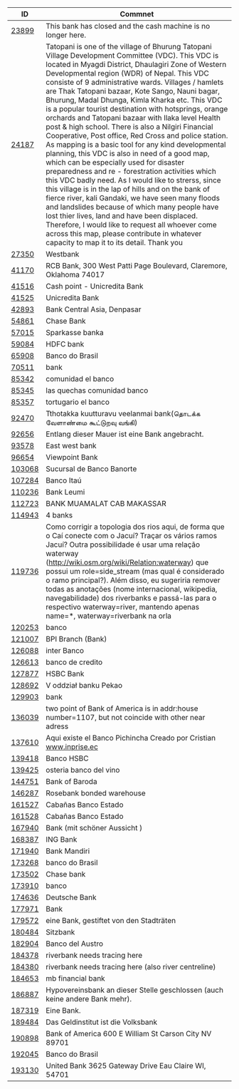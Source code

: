 **ID** | **Commnet**
---------|--------------
[23899](http://www.openstreetmap.org/note/23899#map=19/51.4003436/-1.3230157) | This bank has closed and the cash machine is no longer here.
[24187](http://www.openstreetmap.org/note/24187#map=19/28.4975854/83.6512756) | Tatopani is one of the village of Bhurung Tatopani Village Development Committee (VDC). This VDC is located in Myagdi District, Dhaulagiri Zone of Western Developmental region (WDR) of Nepal. This VDC consiste of 9 administrative wards. Villages / hamlets are Thak Tatopani bazaar, Kote Sango, Nauni bagar, Bhurung, Madal Dhunga, Kimla Kharka etc. This VDC is a popular tourist destination with hotsprings, orange orchards and Tatopani bazaar with Ilaka level Health post & high school. There is also a Nilgiri Financial Cooperative, Post office, Red Cross and police station. As mapping is a basic tool for any kind developmental planning, this VDC is also in need of a good map, which can be especially used for disaster preparedness and re - forestration activities which this VDC badly need. As I would like to strerss, since this village is in the lap of hills and on the bank of fierce river, kali Gandaki, we have seen many floods and landslides because of which many people have lost thier lives, land and have been displaced. Therefore, I would like to request all whoever come across this map, please contribute in whatever capacity to map it to its detail. Thank you
[27350](http://www.openstreetmap.org/note/27350#map=19/29.8909598/-90.0693512) | Westbank
[41170](http://www.openstreetmap.org/note/41170#map=19/36.3106642/-95.6133592) | RCB Bank, 300 West Patti Page Boulevard, Claremore, Oklahoma 74017
[41516](http://www.openstreetmap.org/note/41516#map=19/49.0277318/20.5894411) | Cash point - Unicredita Bank
[41525](http://www.openstreetmap.org/note/41525#map=19/49.0259871/20.5897844) | Unicredita Bank
[42893](http://www.openstreetmap.org/note/42893#map=19/-8.6584677/115.2128506) | Bank Central Asia, Denpasar
[54861](http://www.openstreetmap.org/note/54861#map=19/42.0192503/-87.6760912) | Chase Bank
[57015](http://www.openstreetmap.org/note/57015#map=19/44.5338085/18.6879587) | Sparkasse banka
[59084](http://www.openstreetmap.org/note/59084#map=19/23.0294539/72.5286269) | HDFC bank
[65908](http://www.openstreetmap.org/note/65908#map=19/-11.3799959/-40.0104582) | Banco do Brasil
[70511](http://www.openstreetmap.org/note/70511#map=19/42.6374770/21.0926986) | bank
[85342](http://www.openstreetmap.org/note/85342#map=19/13.9124162/-90.5366140) | comunidad el banco
[85345](http://www.openstreetmap.org/note/85345#map=19/13.9080772/-90.5203178) | las quechas comunidad banco
[85357](http://www.openstreetmap.org/note/85357#map=19/13.9082976/-90.5229512) | tortugario el banco
[92470](http://www.openstreetmap.org/note/92470#map=19/11.5608304/78.7881947) | Tthotakka kuutturavu veelanmai bank(தொடக்க வேளாண்மை கூட்டுறவு வங்கி)
[92656](http://www.openstreetmap.org/note/92656#map=19/48.5370323/9.0372151) | Entlang dieser Mauer ist eine Bank angebracht.
[93578](http://www.openstreetmap.org/note/93578#map=19/34.0798557/-118.0904012) | East west bank
[96654](http://www.openstreetmap.org/note/96654#map=19/33.0201340/-96.7177212) | Viewpoint Bank
[103068](http://www.openstreetmap.org/note/103068#map=19/20.5947605/-100.3922510) | Sucursal de Banco Banorte
[107284](http://www.openstreetmap.org/note/107284#map=19/-8.0498336/-34.8983717) | Banco Itaú
[110236](http://www.openstreetmap.org/note/110236#map=19/31.5314701/35.1152819) | Bank Leumi
[112723](http://www.openstreetmap.org/note/112723#map=19/-5.1557172/119.4160894) | BANK MUAMALAT CAB MAKASSAR
[114943](http://www.openstreetmap.org/note/114943#map=19/30.4126252/-87.2168357) | 4 banks
[119736](http://www.openstreetmap.org/note/119736#map=19/-29.9345750/-51.2672496) | Como corrigir a topologia dos rios aqui, de forma que o Caí conecte com o Jacuí?  Traçar os vários ramos Jacuí? Outra possibilidade é usar uma relação waterway (http://wiki.osm.org/wiki/Relation:waterway) que possui um role=side_stream (mas qual é considerado o ramo principal?). Além disso, eu sugeriria remover todas as anotações (nome internacional, wikipedia, navegabilidade) dos riverbanks e passá-las para o respectivo waterway=river, mantendo apenas name=*, waterway=riverbank na orla
[120253](http://www.openstreetmap.org/note/120253#map=19/27.7695477/-15.5472923) | banco
[121007](http://www.openstreetmap.org/note/121007#map=19/14.5625076/120.9901464) | BPI Branch (Bank)
[126088](http://www.openstreetmap.org/note/126088#map=19/14.5845491/-90.5215175) | inter Banco
[126613](http://www.openstreetmap.org/note/126613#map=19/14.5996795/-90.5095344) | banco de credito
[127877](http://www.openstreetmap.org/note/127877#map=19/50.7733078/0.1025838) | HSBC Bank
[128692](http://www.openstreetmap.org/note/128692#map=19/51.7417456/19.4634497) | V oddział banku Pekao
[129903](http://www.openstreetmap.org/note/129903#map=19/50.0353328/21.9981265) | bank
[136039](http://www.openstreetmap.org/note/136039#map=19/40.7650978/-73.9637114) | two point of Bank of America is in addr:house number=1107, but not coincide with other near adress
[137610](http://www.openstreetmap.org/note/137610#map=19/0.3451714/-78.1194019) | Aqui existe el Banco Pichincha  Creado por Cristian www.inprise.ec
[139418](http://www.openstreetmap.org/note/139418#map=19/21.0301228/-89.6403480) | Banco HSBC
[139425](http://www.openstreetmap.org/note/139425#map=19/44.4972056/11.3474822) | osteria banco del vino
[144751](http://www.openstreetmap.org/note/144751#map=19/12.9976530/77.6096857) | Bank of Baroda
[146287](http://www.openstreetmap.org/note/146287#map=19/56.0027245/-3.8062048) | Rosebank bonded warehouse
[161527](http://www.openstreetmap.org/note/161527#map=19/-29.9337382/-71.2535048) | Cabañas Banco Estado
[161528](http://www.openstreetmap.org/note/161528#map=19/-29.9314323/-71.2775373) | Cabañas Banco Estado
[167940](http://www.openstreetmap.org/note/167940#map=19/51.0103796/13.9486885) | Bank (mit schöner Aussicht )
[168387](http://www.openstreetmap.org/note/168387#map=19/45.7604538/21.2182018) | ING Bank
[171940](http://www.openstreetmap.org/note/171940#map=19/-6.1649290/106.8078482) | Bank Mandiri
[173268](http://www.openstreetmap.org/note/173268#map=19/-5.8278060/-35.2137761) | banco do Brasil
[173502](http://www.openstreetmap.org/note/173502#map=19/34.1266067/-118.0911743) | Chase bank
[173910](http://www.openstreetmap.org/note/173910#map=19/-17.3769044/-66.1570866) | banco
[174636](http://www.openstreetmap.org/note/174636#map=19/50.8799331/12.0826891) | Deutsche Bank
[177971](http://www.openstreetmap.org/note/177971#map=19/49.5397900/6.7493300) | Bank
[179572](http://www.openstreetmap.org/note/179572#map=19/50.9148904/13.3447087) | eine Bank, gestiftet von den Stadträten
[180484](http://www.openstreetmap.org/note/180484#map=19/54.6715789/8.3302331) | Sitzbank
[182904](http://www.openstreetmap.org/note/182904#map=19/-1.4864503/-77.9981446) | Banco del Austro
[184378](http://www.openstreetmap.org/note/184378#map=19/-29.8248591/-59.4177961) | riverbank needs tracing here
[184380](http://www.openstreetmap.org/note/184380#map=19/-30.0524539/-59.5454264) | riverbank needs tracing here (also river centreline)
[184653](http://www.openstreetmap.org/note/184653#map=19/41.9257388/-87.6485445) | mb financial bank
[186887](http://www.openstreetmap.org/note/186887#map=19/48.1203356/11.5344429) | Hypovereinsbank an dieser Stelle geschlossen (auch keine andere Bank mehr).
[187319](http://www.openstreetmap.org/note/187319#map=19/47.6969457/9.1607952) | Eine Bank.
[189484](http://www.openstreetmap.org/note/189484#map=19/51.6389157/7.2605252) | Das Geldinstitut ist die Volksbank
[190898](http://www.openstreetmap.org/note/190898#map=19/39.1708787/-119.7604716) | Bank of America 600 E William St Carson City NV 89701
[192045](http://www.openstreetmap.org/note/192045#map=19/-22.2539795/-45.7046270) | Banco do Brasil
[193130](http://www.openstreetmap.org/note/193130#map=19/44.7790859/-91.4310497) | United Bank  3625 Gateway Drive  Eau Claire WI, 54701
